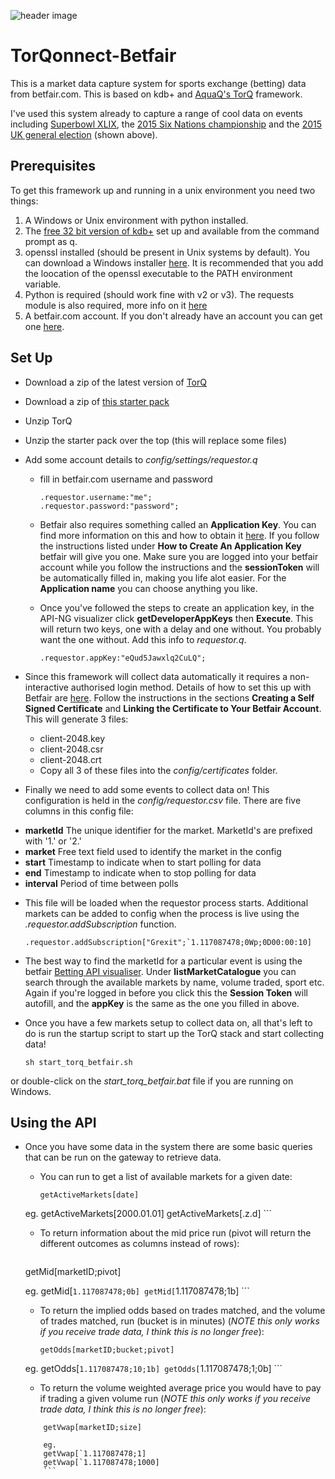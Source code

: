 ![header image](readme_img.png)

# TorQonnect-Betfair
This is a market data capture system for sports exchange (betting) data from betfair.com.  This is based on kdb+ and [AquaQ's TorQ](https://github.com/AquaQAnalytics/TorQ) framework.

I've used this system already to capture a range of cool data on events including [Superbowl XLIX](http://www.picodoc.org/superbowl-xlix-data-visualization/), the [2015 Six Nations championship](http://www.picodoc.org/six-nations-2015/) and the [2015 UK general election](http://www.picodoc.org/uk-general-election-2015-telling-the-story-of-results-night-with-data/) (shown above). 

## Prerequisites

To get this framework up and running in a unix environment you need two things:

1. A Windows or Unix environment with python installed.
2. The [free 32 bit version of kdb+](http://kx.com/software-download.php) set up and available from the command prompt as q.
3. openssl installed (should be present in Unix systems by default).  You can download a Windows installer [here](http://gnuwin32.sourceforge.net/packages/openssl.htm).  It is recommended that you add the loocation of the openssl executable to the PATH environment variable.
4. Python is required (should work fine with v2 or v3).  The requests module is also required, more info on it [here](http://docs.python-requests.org/en/latest/user/install/)
5. A betfair.com account. If you don't already have an account you can get one [here](https://register.betfair.com/account/registration).


## Set Up

* Download a zip of the latest version of [TorQ](https://github.com/AquaQAnalytics/TorQ/archive/master.zip)
* Download a zip of [this starter pack](https://github.com/AquaQAnalytics/TorQonnect-Betfair/archive/master.zip)
* Unzip TorQ
* Unzip the starter pack over the top (this will replace some files)
* Add some account details to *config/settings/requestor.q*
    - fill in betfair.com username and password

        ```
        .requestor.username:"me";
        .requestor.password:"password";
        ```

    - Betfair also requires something called an **Application Key**.  You can find more information on this and how to obtain it [here](https://docs.developer.betfair.com/display/1smk3cen4v3lu3yomq5qye0ni/Application+Keys).  If you follow the instructions listed under **How to Create An Application Key** betfair will give you one.  Make sure you are logged into your betfair account while you follow the instructions and the **sessionToken** will be automatically filled in, making you life alot easier.  For the **Application name** you can choose anything you like.
    - Once you've followed the steps to create an application key, in the API-NG visualizer click **getDeveloperAppKeys** then **Execute**.  This will return two keys, one with a delay and one without.  You probably want the one without.  Add this info to *requestor.q*.

        ```
        .requestor.appKey:"eQud5Jawxlq2CuLQ";
        ```

* Since this framework will collect data automatically it requires a non-interactive authorised login method.  Details of how to set this up with Betfair are [here](https://docs.developer.betfair.com/display/1smk3cen4v3lu3yomq5qye0ni/Non-Interactive+%28bot%29+login).  Follow the instructions in the sections **Creating a Self Signed Certificate** and **Linking the Certificate to Your Betfair Account**.  This will generate 3 files:
    - client-2048.key
    - client-2048.csr
    - client-2048.crt
    - Copy all 3 of these files into the *config/certificates* folder.
* Finally we need to add some events to collect data on!  This configuration is held in the *config/requestor.csv* file. There are five columns in this config file:
 - **marketId**  The unique identifier for the market. MarketId's are prefixed with '1.' or '2.'
 - **market** Free text field used to identify the market in the config
 - **start** Timestamp to indicate when to start polling for data 
 - **end** Timestamp to indicate when to stop polling for data 
 - **interval** Period of time between polls

* This file will be loaded when the requestor process starts. Additional markets can be added to config when the process is live using the *.requestor.addSubscription* function.

    ```
    .requestor.addSubscription["Grexit";`1.117087478;0Wp;0D00:00:10]
    ```
    
* The best way to find the marketId for a particular event is using the betfair [Betting API visualiser](https://docs.developer.betfair.com/visualisers/api-ng-sports-operations/).  Under **listMarketCatalogue** you can search through the available markets by name, volume traded, sport etc.  Again if you're logged in before you click this the **Session Token** will autofill, and the **appKey** is the same as the one you filled in above.
* Once you have a few markets setup to collect data on, all that's left to do is run the startup script to start up the TorQ stack and start collecting data!

    ```
    sh start_torq_betfair.sh
    ```
or double-click on the *start_torq_betfair.bat* file if you are running on Windows.

## Using the API

* Once you have some data in the system there are some basic queries that can be run on the gateway to retrieve data.  
    - You can run to get a list of available markets for a given date: 

        ```
        getActiveMarkets[date]

	eg.
	getActiveMarkets[2000.01.01]
	getActiveMarkets[.z.d]
        ```
    - To return information about the mid price run (pivot will return the different outcomes as columns instead of rows):
        
        ```
	getMid[marketID;pivot]

	eg.
        getMid[`1.117087478;0b]
	getMid[`1.117087478;1b]
        ```
    - To return the implied odds based on trades matched, and the volume of trades matched, run (bucket is in minutes) (*NOTE this only works if you receive trade data, I think this is no longer free*):

        ```
        getOdds[marketID;bucket;pivot]

	eg.
	getOdds[`1.117087478;10;1b]
	getOdds[`1.117087478;1;0b]
        ```
    - To return the volume weighted average price you would have to pay if trading a given volume run (*NOTE this only works if you receive trade data, I think this is no longer free*):

	```
        getVwap[marketID;size]

        eg.
        getVwap[`1.117087478;1]
        getVwap[`1.117087478;1000]
        ```

